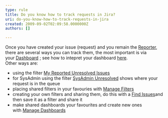 ```yaml
---
type: rule
title: Do you know how to track requests in Jira?
uri: do-you-know-how-to-track-requests-in-jira
created: 2009-09-02T02:09:58.0000000Z
authors: []

---
```


 Once you have created your issue (request) and you remain the [Reporter](/Management/RulesToBetterJira/Pages/ReportesAndAssignees.aspx), there are several ways you can track them, the most important is via your [Dashboard](http&#58;//jira.ssw.com.au/secure/Dashboard.jspa) ; see how to intepret your dashboard [here](/Management/RulesToBetterJira/Pages/SystemDashboard.aspx). <br> 
 Other ways are:

- using the filter [My Reported Unresolved Issues](http&#58;//jira.ssw.com.au/secure/IssueNavigator.jspa?mode=hide&amp;requestId=10100)
- for SysAdmin using the filter [SysAdmin Unresolved](http&#58;//jira.ssw.com.au/secure/IssueNavigator.jspa?mode=hide&amp;requestId=10021) shows where your request is in the queue
- placing shared filters in your favouries with [Manage Filters](http&#58;//jira.ssw.com.au/secure/ManageFilters.jspa)
- creating your own filters and sharing them, do this with a [Find Issues](http&#58;//jira.ssw.com.au/secure/IssueNavigator.jspa?mode=show&amp;createNew=true)and then save it as a filter and share it
- make shared dashboards your favourites and create new ones with [Manage Dashboards](http&#58;//jira.ssw.com.au/secure/ConfigurePortalPages%21default.jspa)


